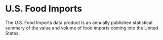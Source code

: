 # U.S. Food Imports
The U.S. Food Imports data product is an annually published statistical summary of the value and volume of food imports coming into the United States. 
